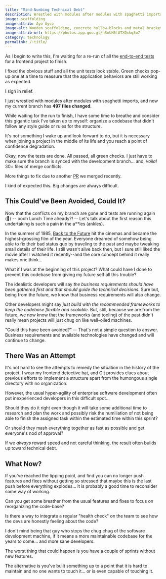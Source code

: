 ```yaml
---
title: "Mind-Numbing Technical Debt"
description: Wrestled with modules after modules with spaghetti imports, and now my current branch has 497 files changed
image: scaffolding
image-attrib: Ayo Ayco
image-alt: Wooden scaffolding, concrete hollow-blocks and metal brackets in a dim construction site
image-attrib-url: https://photos.app.goo.gl/nSnUH5fATXQxkq3w7
category: technology
permalink: /:title/
---
```


As I begin to write this, I'm waiting for a re-run of all the [end-to-end tests](https://www.browserstack.com/guide/end-to-end-testing) for a frontend project to finish.

I fixed the obvious stuff and all the unit tests look stable. Green checks pop-up one at a time to reassure that the application behaviors are still working as expected.

I sigh in relief.

I just wrestled with modules after modules with spaghetti imports, and now my current branch has **497 files changed**.

While waiting for the run to finish, I have some time to breathe and consider this gigantic task I've taken up to myself: organize a codebase that didn't follow any style guide or rules for the structure.

It's not something I wake up and look forward to do, but it is necessary when joining a project in the middle of its life and you reach a point of confidence degradation.

Okay, now the tests are done. All passed, all green checks. I just have to make sure the branch is synced with the development branch... and, *voila!* 30+ files of merge conflicts.

More things to fix due to another [PR](https://thecodebytes.com/what-is-a-pr-pull-request-in-software-development/) we merged recently.

I kind of expected this. Big changes are always difficult.

## This Could've Been Avoided, Could It?

Now that the conflicts on my branch are gone and tests are running again (🤣) -- oooh Lunch Time already?! -- Let's talk about the first reason this undertaking is such a pain in the a**les (ankles).

In the summer of 1985, [Back to the Future](https://en.wikipedia.org/wiki/Back_to_the_Future) hit the cinemas and became the highest-grossing film of the year. Everyone dreamed of somehow being able to fix their bad status quo by traveling to the past and maybe tweaking small details of their life. I still wasn't alive back then, but I sure still liked the movie after I watched it recently--and the core concept behind it really makes one think...

What if I was at the beginning of this project? What could have I done to prevent this codebase from giving my future self all this trouble?

The idealistic developers will say *the business requirements should have been gathered first and that should guide the technical decisions*. Sure but, being from the future, we know that business requirements will also change.

Other developers might say *just build with the recommended frameworks to keep the codebase flexible and scalable*. But, still, because we are from the future, we now know that the frameworks (and tooling) of the past didn't really mean projects will just chug on like well-oiled machines.

"Could this have been avoided?" -- That's not a simple question to answer. Business requirements and available technologies have changed and will continue to change.

## There Was an Attempt

It's not hard to see the attempts to remedy the situation in the history of the project. I wear my frontend detective hat, and Git provides clues about previous efforts to implement a structure apart from the humongous single directory with no organization.

However, the usual hyper-agility of enterprise software development often put inexperienced developers in this difficult spot...

Should they do it right even though it will take some additional time to research and plan the work and possibly risk the humiliation of not being able to finish the assigned task within the estimated time within this sprint?

Or should they mash everything together as fast as possible and get everyone's nod of approval?

If we *always* reward speed and not careful thinking, the result often builds up toward technical debt.

## What Now?

If you've reached the tipping point, and find you can no longer push features and fixes without getting so stressed that maybe this is the last push before everything explodes... it is probably a good time to reconsider some way of working.

Can you get some breather from the usual features and fixes to focus on reorganizing the code-base?

Is there a way to integrate a regular "health check" on the team to see how the devs are honestly feeling about the code?

I don't mind being that guy who stops the chug chug of the software development machine, if it means a more maintainable codebase for the years to come... and more sane developers.

The worst thing that could happen is you have a couple of sprints without new features.

The alternative is you've built something up to a point that it is hard to maintain and no one wants to touch it... or is even capable of touching it.